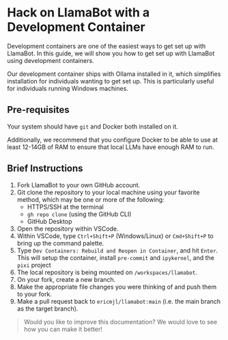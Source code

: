 # Hack on LlamaBot with a Development Container

Development containers are one of the easiest ways to get set up with LlamaBot.
In this guide, we will show you
how to get set up with LlamaBot using development containers.

Our development container ships with Ollama installed in it,
which simplifies installation for individuals wanting to get set up.
This is particularly useful for individuals running Windows machines.

## Pre-requisites

Your system should have `git` and Docker both installed on it.

Additionally, we recommend that you configure Docker
to be able to use at least 12-14GB of RAM
to ensure that local LLMs have enough RAM to run.

## Brief Instructions

1. Fork LlamaBot to your own GitHub account.
2. Git clone the repository to your local machine using your favorite method, which may be one or more of the following:
   - HTTPS/SSH at the terminal
   - `gh repo clone` (using the GitHub CLI)
   - GitHub Desktop
3. Open the repository within VSCode.
4. Within VSCode, type `Ctrl+Shift+P` (Windows/Linux) or `Cmd+Shift+P` to bring up the command palette.
5. Type `Dev Containers: Rebuild and Reopen in Container`, and hit `Enter`. This will setup the container, install `pre-commit` and `ipykernel`, and the `pixi` project
6. The local repository is being mounted on `/workspaces/llamabot`.
7. On your fork, create a new branch.
8. Make the appropriate file changes you were thinking of and push them to your fork.
9. Make a pull request back to `ericmjl/llamabot:main` (i.e. the main branch as the target branch).

> Would you like to improve this documentation? We would love to see how you can make it better!
